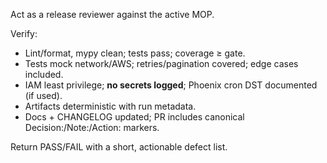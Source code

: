 Act as a release reviewer against the active MOP.

Verify:
- Lint/format, mypy clean; tests pass; coverage ≥ gate.
- Tests mock network/AWS; retries/pagination covered; edge cases included.
- IAM least privilege; **no secrets logged**; Phoenix cron DST documented (if used).
- Artifacts deterministic with run metadata.
- Docs + CHANGELOG updated; PR includes canonical Decision:/Note:/Action: markers.

Return PASS/FAIL with a short, actionable defect list.
